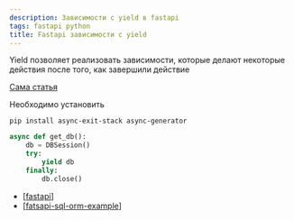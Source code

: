 ```yaml
---
description: Зависимости с yield в fastapi
tags: fastapi python
title: Fastapi зависимости с yield
---
```

Yield позволяет реализовать зависимости, которые делают некоторые действия после того, как завершили действие

[Сама статья](https://fastapi.tiangolo.com/tutorial/dependencies/dependencies-with-yield/)

Необходимо установить

`pip install async-exit-stack async-generator`

```python
async def get_db():
    db = DBSession()
    try:
        yield db
    finally:
        db.close()
```

- [[fastapi]]
- [[fatsapi-sql-orm-example]]

[//begin]: # "Autogenerated link references for markdown compatibility"
[fastapi]: fastapi "Fastapi"
[fatsapi-sql-orm-example]: fatsapi-sql-orm-example "Fatsapi sql orm example"
[//end]: # "Autogenerated link references"